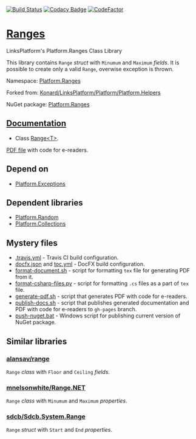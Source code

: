 [![Build Status](https://travis-ci.com/linksplatform/Ranges.svg?branch=master)](https://travis-ci.com/linksplatform/Ranges)
[![Codacy Badge](https://api.codacy.com/project/badge/Grade/32e016893f0f4fd286714a6612e47f04)](https://app.codacy.com/app/drakonard/Ranges?utm_source=github.com&utm_medium=referral&utm_content=linksplatform/Ranges&utm_campaign=Badge_Grade_Dashboard)
[![CodeFactor](https://www.codefactor.io/repository/github/linksplatform/ranges/badge)](https://www.codefactor.io/repository/github/linksplatform/ranges)

# [Ranges](https://github.com/linksplatform/Ranges)
LinksPlatform's Platform.Ranges Class Library

This library contains `Range` *struct* with `Minumum` and `Maximum` *fields*. It is possible to create only a valid `Range`, overwise exception is thrown.

Namespace: [Platform.Ranges](https://linksplatform.github.io/Ranges/api/Platform.Ranges.html)

Forked from: [Konard/LinksPlatform/Platform/Platform.Helpers](https://github.com/Konard/LinksPlatform/tree/0c85f236b75e6e3110790008b1a379c03c954501/Platform/Platform.Helpers)

NuGet package: [Platform.Ranges](https://www.nuget.org/packages/Platform.Ranges)

## [Documentation](https://linksplatform.github.io/Ranges)
*   Class [Range\<T\>](https://linksplatform.github.io/Ranges/api/Platform.Ranges.Range-1.html).

[PDF file](https://linksplatform.github.io/Ranges/Platform.Ranges.pdf) with code for e-readers.

## Depend on
*   [Platform.Exceptions](https://github.com/linksplatform/Exceptions)

## Dependent libraries
*   [Platform.Random](https://github.com/linksplatform/Random)
*   [Platform.Collections](https://github.com/linksplatform/Collections)

## Mystery files
*   [.travis.yml](https://github.com/linksplatform/Ranges/blob/master/.travis.yml) - Travis CI build configuration.
*   [docfx.json](https://github.com/linksplatform/Ranges/blob/master/docfx.json) and [toc.yml](https://github.com/linksplatform/Ranges/blob/master/toc.yml) - DocFX build configuration.
*   [format-document.sh](https://github.com/linksplatform/Ranges/blob/master/format-document.sh) - script for formatting `tex` file for generating PDF from it.
*   [format-csharp-files.py](https://github.com/linksplatform/Ranges/blob/master/format-csharp-files.py) - script for formatting `.cs` files as a part of `tex` file.
*   [generate-pdf.sh](https://github.com/linksplatform/Ranges/blob/master/generate-pdf.sh) - script that generates PDF with code for e-readers.
*   [publish-docs.sh](https://github.com/linksplatform/Ranges/blob/master/publish-docs.sh) - script that publishes generated documentation and PDF with code for e-readers to `gh-pages` branch.
*   [push-nuget.bat](https://github.com/linksplatform/Ranges/blob/master/push-nuget.bat) - Windows script for publishing current version of NuGet package.

## Similar libraries
### [alansav/range](https://github.com/alansav/range)
`Range` *class* with `Floor` and `Ceiling` *fields*.

### [mnelsonwhite/Range.NET](https://github.com/mnelsonwhite/Range.NET)
`Range` *class* with `Minumum` and `Maximum` *properties*.

### [sdcb/Sdcb.System.Range](https://github.com/sdcb/Sdcb.System.Range)
`Range` *struct* with `Start` and `End` *properties*.
